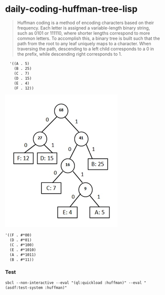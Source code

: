 # daily-coding-huffman-tree-lisp

> Huffman coding is a method of encoding characters based on their frequency. Each letter is assigned a variable-length
> binary string, such as 0101 or 111110, where shorter lengths correspond to more common letters. To accomplish this,
> a binary tree is built such that the path from the root to any leaf uniquely maps to a character. When traversing the path,
> descending to a left child corresponds to a 0 in the prefix, while descending right corresponds to 1.

```
  '((A . 5)
    (B . 25)
    (C . 7)
    (D . 15)
    (E . 4)
    (F . 12))
```


![Alt text](./huffman.jpg?raw=true "Huffman coding")

```
'((F . #*00)
  (D . #*01)
  (C . #*100)
  (E . #*1010)
  (A . #*1011)
  (B . #*11))
```

### Test

    sbcl --non-interactive --eval "(ql:quickload :huffman)" --eval "(asdf:test-system :huffman)"